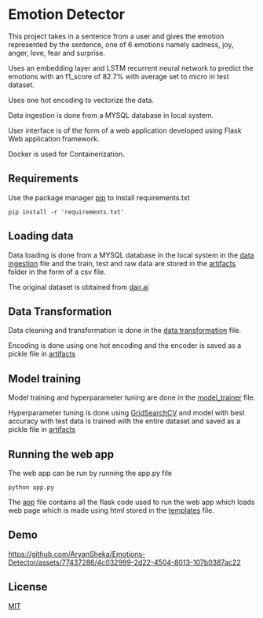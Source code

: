 # Emotion Detector

This project takes in a sentence from a user and gives the emotion represented by the sentence, one of 6 emotions namely sadness, joy, anger, love, fear and surprise.

Uses an embedding layer and LSTM recurrent neural network to predict the emotions with an f1_score of 82.7% with average set to micro in test dataset.

Uses one hot encoding to vectorize the data.

Data ingestion is done from a MYSQL database in local system.

User interface is of the form of a web application developed using Flask Web application framework.

Docker is used for Containerization.

## Requirements

Use the package manager [pip](https://pip.pypa.io/en/stable/) to install requirements.txt
```
pip install -r 'requirements.txt'
```

## Loading data
Data loading is done from a MYSQL database in the local system in the [data ingestion](https://github.com/AryanSheka/Financial-Sentiment-Analysis/blob/744c3182201ac3606a5189a35567d6d009c0a8a9/src/Components/data_ingestion.py) file and the train, test and raw data are stored in the [artifacts](https://github.com/AryanSheka/Financial-Sentiment-Analysis/tree/744c3182201ac3606a5189a35567d6d009c0a8a9/artifacts) folder in the form of a csv file.

The original dataset is obtained from [dair.ai](https://huggingface.co/datasets/dair-ai/emotion/viewer/split/train?row=48)

## Data Transformation
Data cleaning and transformation is done in the [data transformation](https://github.com/AryanSheka/Financial-Sentiment-Analysis/blob/744c3182201ac3606a5189a35567d6d009c0a8a9/src/Components/data_transformation.py) file.

Encoding is done using one hot encoding and the encoder is saved as a pickle file in [artifacts](https://github.com/AryanSheka/Financial-Sentiment-Analysis/tree/744c3182201ac3606a5189a35567d6d009c0a8a9/artifacts)

## Model training
Model training and hyperparameter tuning are done in the [model_trainer](https://github.com/AryanSheka/Financial-Sentiment-Analysis/blob/744c3182201ac3606a5189a35567d6d009c0a8a9/src/Components/model_trainer.py) file.

Hyperparameter tuning is done using [GridSearchCV](https://scikit-learn.org/stable/modules/generated/sklearn.model_selection.GridSearchCV.html) and model with best accuracy with test data is trained with the entire dataset and saved as a pickle file in [artifacts](https://github.com/AryanSheka/Financial-Sentiment-Analysis/tree/744c3182201ac3606a5189a35567d6d009c0a8a9/artifacts)

## Running the web app
The web app can be run by running the app.py file 
```
python app.py
```

The [app](https://github.com/AryanSheka/Financial-Sentiment-Analysis/blob/744c3182201ac3606a5189a35567d6d009c0a8a9/app.py) file contains all the flask code used to run the web app which loads web page which is made using html stored in the [templates](https://github.com/AryanSheka/Financial-Sentiment-Analysis/tree/744c3182201ac3606a5189a35567d6d009c0a8a9/templates) file.


## Demo


https://github.com/AryanSheka/Emotions-Detector/assets/77437286/4c032999-2d22-4504-8013-107b0387ac22


## License

[MIT](https://choosealicense.com/licenses/mit/)
